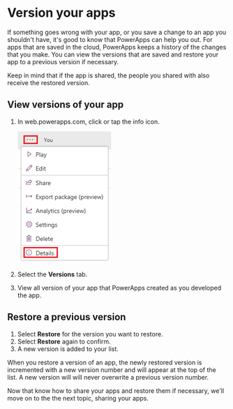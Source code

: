 # Version your apps
If something goes wrong with your app, or you save a change to an app you shouldn't have, it's good to know that PowerApps can help you out. For apps that are saved in the cloud, PowerApps keeps a history of the changes that you make. You can view the versions that are saved and restore your app to a previous version if necessary.

Keep in mind that if the app is shared, the people you shared with also receive the restored version.

## View versions of your app
1. In web.powerapps.com, click or tap the info icon.

    ![Click details to access app version](../media/powerapps-versions-details2.png)

2. Select the **Versions** tab.
3. View all version of your app that PowerApps created as you developed the app.



## Restore a previous version
1. Select **Restore** for the  version you want to restore.
1. Select **Restore** again to confirm.
1. A new version is added to your list.

When you restore a version of an app, the newly restored version is incremented with a new version number and will appear at the top of the list. A new version will will never overwrite a previous version number.

Now that know how to share your apps and restore them if necessary, we'll move on to the the next topic, sharing your apps.